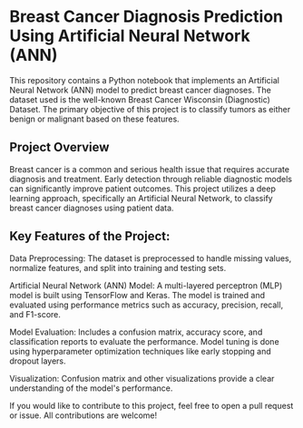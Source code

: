 # Breast Cancer Diagnosis Prediction Using Artificial Neural Network (ANN)

This repository contains a Python notebook that implements an Artificial Neural Network (ANN) model to predict breast cancer diagnoses. The dataset used is the well-known Breast Cancer Wisconsin (Diagnostic) Dataset. The primary objective of this project is to classify tumors as either benign or malignant based on these features.

## Project Overview

Breast cancer is a common and serious health issue that requires accurate diagnosis and treatment. Early detection through reliable diagnostic models can significantly improve patient outcomes. This project utilizes a deep learning approach, specifically an Artificial Neural Network, to classify breast cancer diagnoses using patient data.

## Key Features of the Project:

Data Preprocessing:
The dataset is preprocessed to handle missing values, normalize features, and split into training and testing sets.

Artificial Neural Network (ANN) Model:
A multi-layered perceptron (MLP) model is built using TensorFlow and Keras.
The model is trained and evaluated using performance metrics such as accuracy, precision, recall, and F1-score.

Model Evaluation:
Includes a confusion matrix, accuracy score, and classification reports to evaluate the performance.
Model tuning is done using hyperparameter optimization techniques like early stopping and dropout layers.

Visualization:
Confusion matrix and other visualizations provide a clear understanding of the model's performance.






If you would like to contribute to this project, feel free to open a pull request or issue. All contributions are welcome!
